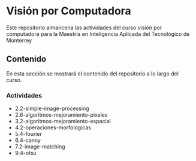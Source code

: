 # Visión por Computadora

Este repositorio almancena las actividades del curso visión por computadora para la Maestría en Inteligencia Aplicada del Tecnológico de Monterrey

## Contenido

En esta sección se mostrará el contenido del repositorio a lo largo del curso.


### Actividades

- 2.2-simple-image-processing
- 2.6-algoritmos-mejoramiento-pixeles
- 3.2-algoritmos-mejoramiento-espacial
- 4.2-operaciones-morfologicas
- 5.4-fourier
- 6.4-canny
- 7.2-image-matching
- 9.4-otsu


